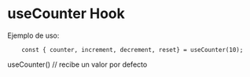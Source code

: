 # useCounter Hook

Ejemplo de uso: 
```
    const { counter, increment, decrement, reset} = useCounter(10);

```


useCounter() // recibe un valor por defecto